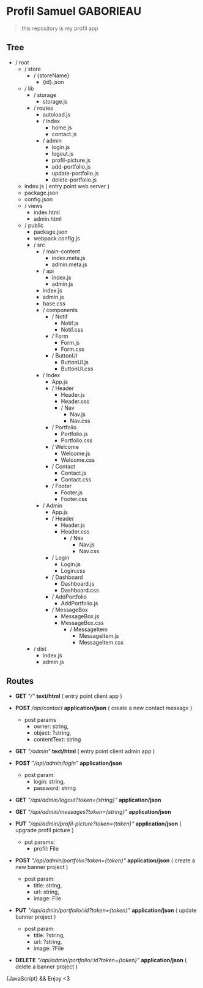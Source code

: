 # Profil Samuel GABORIEAU

> this repository is my profil app

## Tree

- / root
  - / store
    - / {storeName}
      - {id}.json
  - / lib
    - / storage
      - storage.js
    - / routes
      - autoload.js
      - / index
        - home.js
        - contact.js
      - / admin
        - login.js
        - logout.js
        - profil-picture.js
        - add-portfolio.js
        - update-portfolio.js
        - delete-portfolio.js
  - index.js ( entry point web server )
  - package.json
  - config.json
  - / views
      - index.html
      - admin.html
  - / public
    - package.json
    - webpack.config.js
    - / src
      - / main-content
        - index.meta.js
        - admin.meta.js
      - / api
        - index.js
        - admin.js
      - index.js
      - admin.js
      - base.css
      - / components
        - / Notif
          - Notif.js
          - Notif.css
        - / Form
          - Form.js
          - Form.css
        - / ButtonUI
          - ButtonUI.js
          - ButtonUI.css
      - / Index
          - App.js
          - / Header
            - Header.js
            - Header.css
            - / Nav
              - Nav.js
              - Nav.css
          - / Portfolio
            - Portfolio.js
            - Portfolio.css
          - / Welcome
            - Welcome.js
            - Welcome.css
          - / Contact
            - Contact.js
            - Contact.css
          - / Footer
            - Footer.js
            - Footer.css
      - / Admin
        - App.js
        - / Header
          - Header.js
          - Header.css
            - / Nav
              - Nav.js
              - Nav.css
        - / Login
          - Login.js
          - Login.css
        - / Dashboard
          - Dashboard.js
          - Dashboard.css
        - / AddPortfolio
            - AddPortfolio.js
        - / MessageBox
          - MessageBox.js
          - MessageBox.css
            - / MessageItem
              - MessageItem.js
              - MessageItem.css
    - / dist
      - index.js
      - admin.js


## Routes

- **GET** *"/"* **text/html** ( entry point client app )

- **POST** */api/contact* **application/json** ( create a new contact message )
  - post params
    - owner: string,
    - object: ?string,
    - contentText: string

- **GET** *"/admin"* **text/html** ( entry point client admin app )

- **POST** *"/api/admin/login"* **application/json**
  - post param:
    - login: string,
    - password: string

- **GET** *"/api/admin/logout?token={string}"* **application/json**

- **GET** *"/api/admin/messages?token={string}"* **application/json**

- **PUT** *"/api/admin/profil-picture?token={token}"* **application/json** ( upgrade profil picture )
  - put params:
    - profil: File

- **POST** *"/api/admin/portfolio?token={token}"* **application/json** ( create a new banner project )
  - post param:
    - title: string,
    - url: string,
    - image: File

- **PUT** *"/api/admin/portfolio/:id?token={token}"* **application/json** ( update banner project )
  - post param:
    - title: ?string,
    - url: ?string,
    - image: ?File

- **DELETE** *"/api/admin/portfolio/:id?token={token}"* **application/json** ( delete a banner project )


{JavaScript} && Enjoy <3
